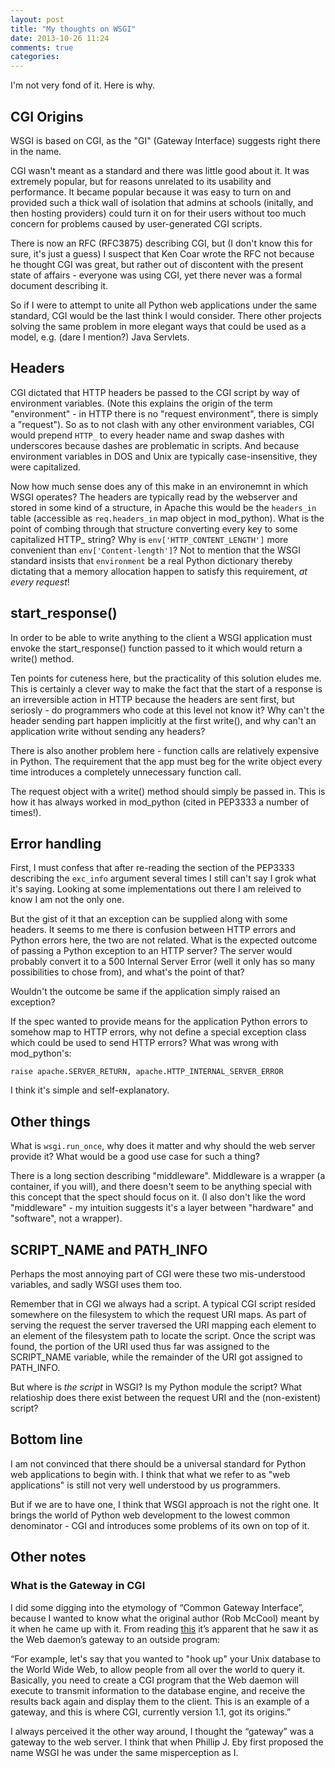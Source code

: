 ```yaml
---
layout: post
title: "My thoughts on WSGI"
date: 2013-10-26 11:24
comments: true
categories:
---
```


I'm not very fond of it. Here is why.

## CGI Origins

WSGI is based on CGI, as the "GI" (Gateway Interface) suggests right
there in the name.

CGI wasn't meant as a standard and there was little good about it. It
was extremely popular, but for reasons unrelated to its usability and
performance. It became popular because it was easy to turn on and
provided such a thick wall of isolation that admins at schools
(initally, and then hosting providers) could turn it on for their
users without too much concern for problems caused by user-generated
CGI scripts.

There is now an RFC (RFC3875) describing CGI, but (I don't know this
for sure, it's just a guess) I suspect that Ken Coar wrote the RFC not
because he thought CGI was great, but rather out of discontent with
the present state of affairs - everyone was using CGI, yet there never
was a formal document describing it.

So if I were to attempt to unite all Python web applications under the
same standard, CGI would be the last think I would consider. There
other projects solving the same problem in more elegant ways that
could be used as a model, e.g. (dare I mention?) Java Servlets.

## Headers

CGI dictated that HTTP headers be passed to the CGI script by way of
environment variables. (Note this explains the origin of the term
"environment" - in HTTP there is no "request environment", there is
simply a "request"). So as to not clash with any other environment
variables, CGI would prepend `HTTP_` to every header name and swap
dashes with underscores because dashes are problematic in scripts. And
because environment variables in DOS and Unix are typically
case-insensitive, they were capitalized.

Now how much sense does any of this make in an environemnt in which
WSGI operates? The headers are typically read by the webserver and
stored in some kind of a structure, in Apache this would be the
`headers_in` table (accessible as `req.headers_in` map object in
mod_python). What is the point of combing through that structure
converting every key to some capitalized HTTP_ string? Why is
`env['HTTP_CONTENT_LENGTH']` more convenient than
`env['Content-length']`? Not to mention that the WSGI standard insists
that `environment` be a real Python dictionary thereby dictating that a memory
allocation happen to satisfy this requirement, *at every request*!

## start_response()

In order to be able to write anything to the client a WSGI application
must envoke the start_response() function passed to it which would
return a write() method.

Ten points for cuteness here, but the practicality of this solution
eludes me. This is certainly a clever way to make the fact that the start
of a response is an irreversible action in HTTP because the headers are
sent first, but seriosly - do programmers who code at this level not
know it? Why can't the header sending part happen implicitly at the
first write(), and why can't an application write without sending any
headers?

There is also another problem here - function calls are relatively
expensive in Python. The requirement that the app must beg for the
write object every time introduces a completely unnecessary function
call.

The request object with a write() method should simply be passed
in. This is how it has always worked in mod_python (cited in PEP3333 a
number of times!).

## Error handling

First, I must confess that after re-reading the section of the PEP3333
describing the `exc_info` argument several times I still can't say I
grok what it's saying. Looking at some implementations out there I am
releived to know I am not the only one.

But the gist of it that an exception can be supplied along with some
headers. It seems to me there is confusion between HTTP errors and
Python errors here, the two are not related. What is the expected
outcome of passing a Python exception to an HTTP server? The server
would probably convert it to a 500 Internal Server Error (well it only
has so many possibilities to chose from), and what's the point of that?

Wouldn't the outcome be same if the application simply raised an
exception?

If the spec wanted to provide means for the application Python errors
to somehow map to HTTP errors, why not define a special exception
class which could be used to send HTTP errors? What was wrong with
mod_python's:

```
raise apache.SERVER_RETURN, apache.HTTP_INTERNAL_SERVER_ERROR
```

I think it's simple and self-explanatory.

## Other things

What is `wsgi.run_once`, why does it matter and why should the web
server provide it? What would be a good use case for such a thing?

There is a long section describing "middleware". Middleware is a
wrapper (a container, if you will), and there doesn't seem to be
anything special with this concept that the spect should focus on
it. (I also don't like the word "middleware" - my intuition suggests
it's a layer between "hardware" and "software", not a wrapper).

## SCRIPT_NAME and PATH_INFO

Perhaps the most annoying part of CGI were these two mis-understood
variables, and sadly WSGI uses them too.

Remember that in CGI we always had a script. A typical CGI script
resided somewhere on the filesystem to which the request URI maps. As
part of serving the request the server traversed the URI mapping each
element to an element of the filesystem path to locate the
script. Once the script was found, the portion of the URI used thus far
was assigned to the SCRIPT_NAME variable, while the remainder of the
URI got assigned to PATH_INFO.

But where is *the script* in WSGI? Is my Python module the script?
What relatioship does there exist between the request URI and the
(non-existent) script?

## Bottom line

I am not convinced that there should be a universal standard for
Python web applications to begin with. I think that what we refer to
as "web applications" is still not very well understood by us
programmers.

But if we are to have one, I think that WSGI approach is not the right
one. It brings the world of Python web development to the lowest
common denominator - CGI and introduces some problems of its own on
top of it.

## Other notes

### What is the Gateway in CGI

I did some digging into the etymology of “Common Gateway Interface”,
because I wanted to know what the original author (Rob McCool) meant
by it when he came up with it. From reading [this](http://web.archive.org/web/20100127191128/http://hoohoo.ncsa.illinois.edu/cgi/intro.html)
it’s apparent that he saw it as the Web daemon’s gateway to an outside
program:

“For example, let's say that you wanted to "hook up" your Unix
database to the World Wide Web, to allow people from all over the
world to query it. Basically, you need to create a CGI program that
the Web daemon will execute to transmit information to the database
engine, and receive the results back again and display them to the
client. This is an example of a gateway, and this is where CGI,
currently version 1.1, got its origins.”

I always perceived it the other way around, I thought the “gateway”
was a gateway to the web server. I think that when Phillip J. Eby
first proposed the name WSGI he was under the same misperception as I.
